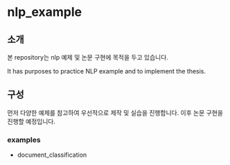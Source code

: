 # nlp_example
## 소개
본 repository는 nlp 예제 및 논문 구현에 목적을 두고 있습니다. 

It has purposes to practice NLP example and to implement the thesis.

## 구성
먼저 다양한 예제를 참고하여 우선적으로 제작 및 실습을 진행합니다. 이후 논문 구현을 진행할 예정입니다. 
### examples
* document_classification
